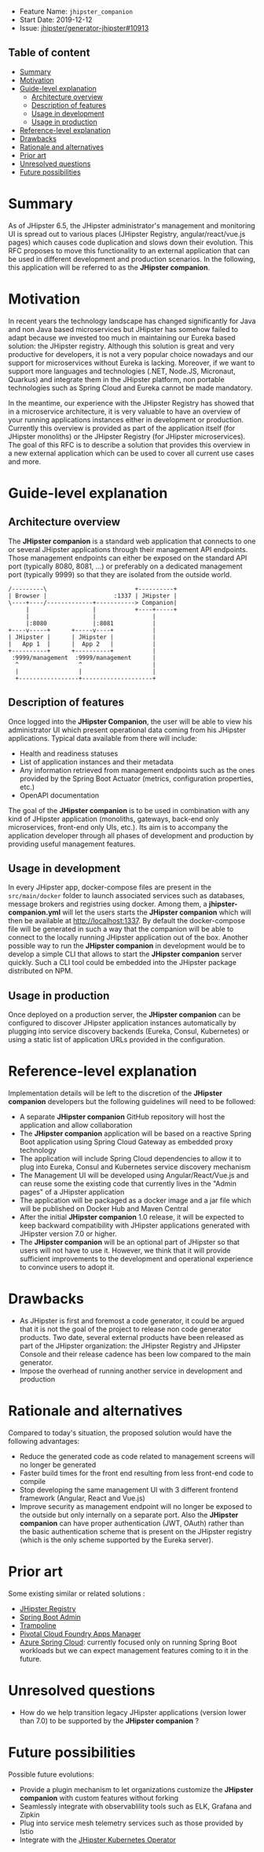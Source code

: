 - Feature Name: `jhipster_companion`
- Start Date: 2019-12-12
- Issue: [jhipster/generator-jhipster#10913](https://github.com/jhipster/generator-jhipster/issues/10913)


## Table of content

- [Summary](#summary)
- [Motivation](#motivation)
- [Guide-level explanation](#guide-level-explanation)
  - [Architecture overview](#architecture-overview)
  - [Description of features](#description-of-features)
  - [Usage in development](#usage-in-development)
  - [Usage in production](#usage-in-production)
- [Reference-level explanation](#reference-level-explanation)
- [Drawbacks](#drawbacks)
- [Rationale and alternatives](#rationale-and-alternatives)
- [Prior art](#prior-art)
- [Unresolved questions](#unresolved-questions)
- [Future possibilities](#future-possibilities)

# Summary

[summary]: #summary

As of JHipster 6.5, the JHipster administrator's management and monitoring UI is spread out to various places (JHipster Registry, angular/react/vue.js pages) which causes code duplication and slows down their evolution. This RFC proposes to move this functionality to an external application that can be used in different development and production scenarios. In the following, this application will be referred to as the **JHipster companion**.

# Motivation

[motivation]: #motivation

In recent years the technology landscape has changed significantly for Java and non Java based microservices but JHipster has somehow failed to adapt because we invested too much in maintaining our Eureka based solution: the JHipster registry. Although this solution is great and very productive for developers, it is not a very popular choice nowadays and our support for microservices without Eureka is lacking. Moreover, if we want to support more languages and technologies (.NET, Node.JS, Micronaut, Quarkus) and integrate them in the JHipster platform, non portable technologies such as Spring Cloud and Eureka cannot be made mandatory.

In the meantime, our experience with the JHipster Registry has showed that in a microservice architecture, it is very valuable to have an overview of your running applications instances either in development or production. Currently this overview is provided as part of the application itself (for JHipster monoliths) or the JHipster Registry (for JHipster microservices). The goal of this RFC is to describe a solution that provides this overview in a new external application which can be used to cover all current use cases and more.


# Guide-level explanation

[guide-level-explanation]: #guide-level-explanation

## Architecture overview

The **JHipster companion** is a standard web application that connects to one or several JHipster applications through their management API endpoints. Those management endpoints can either be exposed on the standard API port (typically 8080, 8081, ...) or preferably on a dedicated management port (typically 9999) so that they are isolated from the outside world.

```
/---------\                         +----------+
| Browser |                   :1337 | JHipster |
\----+----/-------------+-----------> Companion|
     |                  |           +----+-----+
     |                  |                |
     |:8080             |:8081           |
+----v-----+      +-----v----+           |
| JHipster |      | JHipster |           |
|   App 1  |      |  App 2   |           |
+----------+      +----------+           |
 :9999/management  :9999/management      |
  ^                 ^                    |
  |                 |                    |
  +-----------------+--------------------+
```

## Description of features

Once logged into the **JHipster Companion**, the user will be able to view his administrator UI which present operational data coming from his JHipster applications. Typical data available from there will include:

- Health and readiness statuses
- List of application instances and their metadata
- Any information retrieved from management endpoints such as the ones provided by the Spring Boot Actuator (metrics, configuration properties, etc.)
- OpenAPI documentation

The goal of the **JHipster companion** is to be used in combination with any kind of JHipster application (monoliths, gateways, back-end only microservices, front-end only UIs, etc.). Its aim is to accompany the application developer through all phases of development and production by providing useful management features.

## Usage in development

In every JHipster app, docker-compose files are present in the `src/main/docker` folder to launch associated services such as databases, message brokers and registries using docker. Among them, a **jhipster-companion.yml** will let the users starts the **JHipster companion** which will then be available at [http://localhost:1337](http://localhost:1337). By default the docker-compose file will be generated in such a way that the companion will be able to connect to the locally running JHipster application out of the box. Another possible way to run the **JHipster companion** in development would be to develop a simple CLI that allows to start the **JHipster companion** server quickly. Such a CLI tool could be embedded into the JHipster package distributed on NPM.


## Usage in production

Once deployed on a production server, the **JHipster companion** can be configured to discover JHipster application instances automatically by plugging into service discovery backends (Eureka, Consul, Kubernetes) or using a static list of application URLs provided in the configuration.

# Reference-level explanation

[reference-level-explanation]: #reference-level-explanation

Implementation details will be left to the discretion of the **JHipster companion** developers but the following guidelines will need to be followed:

- A separate  **JHipster companion** GitHub repository will host the application and allow collaboration
- The **JHipster companion** application will be based on a reactive Spring Boot application using Spring Cloud Gateway as embedded proxy technology
- The application will include Spring Cloud dependencies to allow it to plug into Eureka, Consul and Kubernetes service discovery mechanism
- The Management UI will be developed using Angular/React/Vue.js and can reuse some the existing code that currently lives in the "Admin pages" of a JHipster application
- The application will be packaged as a docker image and a jar file which will be published on Docker Hub and Maven Central
- After the initial **JHipster companion** 1.0 release, it will be expected to keep backward compatibility with JHipster applications generated with JHipster version 7.0 or higher.
- The **JHipster companion** will be an optional part of JHipster so that users will not have to use it. However, we think that it will provide sufficient improvements to the development and operational experience to convince users to adopt it.


# Drawbacks

[drawbacks]: #drawbacks

- As JHipster is first and foremost a code generator, it could be argued that it is not the goal of the project to release non code generator products. Two date, several external products have been released as part of the JHipster organization: the JHipster Registry and JHipster Console and their release cadence has been low compared to the main generator.
- Impose the overhead of running another service in development and production

# Rationale and alternatives

[rationale-and-alternatives]: #rationale-and-alternatives

Compared to today's situation, the proposed solution would have the following advantages:

- Reduce the generated code as code related to management screens will no longer be generated
- Faster build times for the front end resulting from less front-end code to compile
- Stop developing the same management UI with 3 different frontend framework (Angular, React and Vue.js)
- Improve security as management endpoint will no longer be exposed to the outside but only internally on a separate port. Also the **JHipster companion** can have proper authentication (JWT, OAuth) rather than the basic authentication scheme that is present on the JHipster registry (which is the only scheme supported by the Eureka server).

# Prior art

[prior-art]: #prior-art

Some existing similar or related solutions :

- [JHipster Registry](https://www.jhipster.tech/jhipster-registry/)
- [Spring Boot Admin](https://codecentric.github.io/spring-boot-admin/current/)
- [Trampoline](https://ernestort.github.io/Trampoline/)
- [Pivotal Cloud Foundry Apps Manager](https://docs.run.pivotal.io/console/manage-apps.html)
- [Azure Spring Cloud](https://azure.microsoft.com/en-in/services/spring-cloud/): currently focused only on running Spring Boot workloads but we can expect management features coming to it in the future.

# Unresolved questions

[unresolved-questions]: #unresolved-questions

- How do we help transition legacy JHipster applications (version lower than 7.0) to be supported by the **JHipster companion** ?

# Future possibilities

[future-possibilities]: #future-possibilities

Possible future evolutions:

- Provide a plugin mechanism to let organizations customize the **JHipster companion** with custom features without forking
- Seamlessly integrate with observablility tools such as ELK, Grafana and Zipkin
- Plug into service mesh telemetry services such as those provided by Istio
- Integrate with the [JHipster Kubernetes Operator](https://github.com/jhipster/jhipster-operator)

